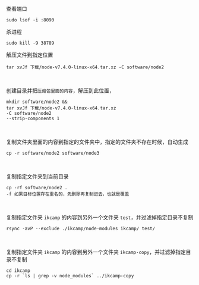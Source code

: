 查看端口

```shell
sudo lsof -i :8090
```

杀进程

```shell
sudo kill -9 38789
```


解压文件到指定位置

```shell
tar xvJf 下载/node-v7.4.0-linux-x64.tar.xz -C software/node2
```

<br/>

创建目录并把`压缩包里面的内容`，解压到此位置，

```shell
mkdir software/node2 && 
tar xvJf 下载/node-v7.4.0-linux-x64.tar.xz 
-C software/node2 
--strip-components 1
```

<br/>

复制文件夹里面的内容到指定的文件夹中，指定的文件夹不存在时候，自动生成

```shell
cp -r software/node2 software/node3
```

<br/>

复制指定文件夹到当前目录

```shell
cp -rf software/node2 .
-f 如果目标位置存在重名的，先删除再复制进去，也就是覆盖
```

<br/>

复制指定文件夹 `ikcamp` 的内容到另外一个文件夹 `test`，并过滤掉指定目录不复制 

```shell
rsync -avP --exclude ./ikcamp/node-modules ikcamp/ test/
```

<br/>

复制指定文件夹 `ikcamp` 的内容到另外一个文件夹 `ikcamp-copy`，并过滤掉指定目录不复制 

```shell
cd ikcamp
cp -r `ls | grep -v node_modules` ../ikcamp-copy
```
